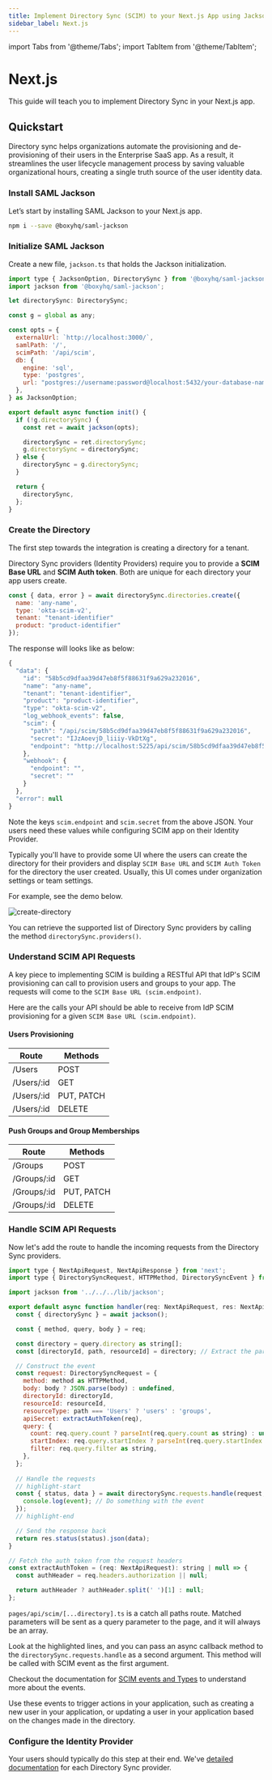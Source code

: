 ```yaml
---
title: Implement Directory Sync (SCIM) to your Next.js App using Jackson
sidebar_label: Next.js 
---
```


import Tabs from '@theme/Tabs';
import TabItem from '@theme/TabItem';

# Next.js

This guide will teach you to implement Directory Sync in your Next.js app.

## Quickstart

Directory sync helps organizations automate the provisioning and de-provisioning of their users in the Enterprise SaaS app. As a result, it streamlines the user lifecycle management process by saving valuable organizational hours, creating a single truth source of the user identity data.

### Install SAML Jackson

Let’s start by installing SAML Jackson to your Next.js app.

```bash
npm i --save @boxyhq/saml-jackson
```

### Initialize SAML Jackson

Create a new file, `jackson.ts` that holds the Jackson initialization.

```javascript title="lib/jackson.ts"
import type { JacksonOption, DirectorySync } from '@boxyhq/saml-jackson';
import jackson from '@boxyhq/saml-jackson';

let directorySync: DirectorySync;

const g = global as any;

const opts = {
  externalUrl: `http://localhost:3000/`,
  samlPath: '/',
  scimPath: '/api/scim',
  db: {
    engine: 'sql',
    type: 'postgres',
    url: "postgres://username:password@localhost:5432/your-database-name",
  },
} as JacksonOption;

export default async function init() {
  if (!g.directorySync) {
    const ret = await jackson(opts);

    directorySync = ret.directorySync;
    g.directorySync = directorySync;
  } else {
    directorySync = g.directorySync;
  }

  return {
    directorySync,
  };
}
```

### Create the Directory

The first step towards the integration is creating a directory for a tenant.

Directory Sync providers (Identity Providers) require you to provide a **SCIM Base URL** and **SCIM Auth token**. Both are unique for each directory your app users create.

```javascript
const { data, error } = await directorySync.directories.create({
  name: 'any-name',
  type: 'okta-scim-v2',
  tenant: "tenant-identifier"
  product: "product-identifier"
});
```

The response will looks like as below:

```javascript
{
  "data": {
    "id": "58b5cd9dfaa39d47eb8f5f88631f9a629a232016",
    "name": "any-name",
    "tenant": "tenant-identifier",
    "product": "product-identifier",
    "type": "okta-scim-v2",
    "log_webhook_events": false,
    "scim": {
      "path": "/api/scim/58b5cd9dfaa39d47eb8f5f88631f9a629a232016",
      "secret": "IJzAoevjD_liiiy-VkDtXg",
      "endpoint": "http://localhost:5225/api/scim/58b5cd9dfaa39d47eb8f5f88631f9a629a232016"
    },
    "webhook": {
      "endpoint": "",
      "secret": ""
    }
  },
  "error": null
}
```

Note the keys `scim.endpoint` and `scim.secret` from the above JSON. Your users need these values while configuring SCIM app on their Identity Provider.

Typically you'll have to provide some UI where the users can create the directory for their providers and display `SCIM Base URL` and `SCIM Auth Token` for the directory the user created. Usually, this UI comes under organization settings or team settings.

For example, see the demo below.

![create-directory](/videos/create-directory.gif)

You can retrieve the supported list of Directory Sync providers by calling the method `directorySync.providers()`.

### Understand SCIM API Requests

A key piece to implementing SCIM is building a RESTful API that IdP's SCIM provisioning can call to provision users and groups to your app. The requests will come to the `SCIM Base URL (scim.endpoint)`.

Here are the calls your API should be able to receive from IdP SCIM provisioning for a given `SCIM Base URL (scim.endpoint)`.

#### Users Provisioning

| Route       | Methods    |
| ----------- | ---------- |
| /Users      | POST       |
| /Users/:id  | GET        |
| /Users/:id  | PUT, PATCH |
| /Users/:id  | DELETE     |

#### Push Groups and Group Memberships

| Route       | Methods    |
| ----------- | ---------- |
| /Groups     | POST       |
| /Groups/:id | GET        |
| /Groups/:id | PUT, PATCH |
| /Groups/:id | DELETE     |

### Handle SCIM API Requests

Now let's add the route to handle the incoming requests from the Directory Sync providers.

```javascript title="pages/api/scim/[...directory].ts"
import type { NextApiRequest, NextApiResponse } from 'next';
import type { DirectorySyncRequest, HTTPMethod, DirectorySyncEvent } from '@boxyhq/saml-jackson';

import jackson from '../../../lib/jackson';

export default async function handler(req: NextApiRequest, res: NextApiResponse) {
  const { directorySync } = await jackson();

  const { method, query, body } = req;

  const directory = query.directory as string[];
  const [directoryId, path, resourceId] = directory; // Extract the params

  // Construct the event
  const request: DirectorySyncRequest = {
    method: method as HTTPMethod,
    body: body ? JSON.parse(body) : undefined,
    directoryId: directoryId,
    resourceId: resourceId,
    resourceType: path === 'Users' ? 'users' : 'groups',
    apiSecret: extractAuthToken(req),
    query: {
      count: req.query.count ? parseInt(req.query.count as string) : undefined,
      startIndex: req.query.startIndex ? parseInt(req.query.startIndex as string) : undefined,
      filter: req.query.filter as string,
    },
  };
  
  // Handle the requests
  // highlight-start
  const { status, data } = await directorySync.requests.handle(request, async (event: DirectorySyncEvent) => {
    console.log(event); // Do something with the event
  });
  // highlight-end

  // Send the response back
  return res.status(status).json(data);
}

// Fetch the auth token from the request headers
const extractAuthToken = (req: NextApiRequest): string | null => {
  const authHeader = req.headers.authorization || null;

  return authHeader ? authHeader.split(' ')[1] : null;
};
```

`pages/api/scim/[...directory].ts` is a catch all paths route. Matched parameters will be sent as a query parameter to the page, and it will always be an array.

Look at the highlighted lines, and you can pass an async callback method to the `directorySync.requests.handle` as a second argument. This method will be called with SCIM event as the first argument.

Checkout the documentation for [SCIM events and Types](/docs/directory-sync/events) to understand more about the events.

Use these events to trigger actions in your application, such as creating a new user in your application, or updating a user in your application based on the changes made in the directory.

### Configure the Identity Provider

Your users should typically do this step at their end. We've [detailed documentation](/docs/directory-sync/providers/) for each Directory Sync provider.
